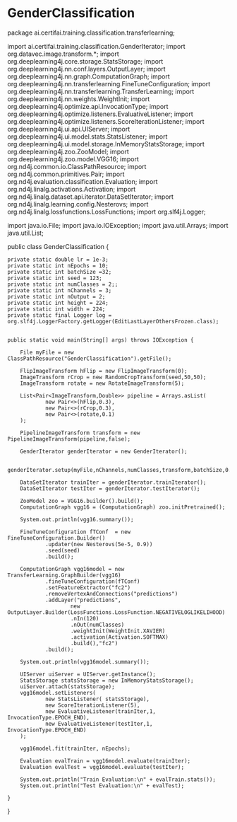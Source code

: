 # GenderClassification

package ai.certifai.training.classification.transferlearning;

import ai.certifai.training.classification.GenderIterator;
import org.datavec.image.transform.*;
import org.deeplearning4j.core.storage.StatsStorage;
import org.deeplearning4j.nn.conf.layers.OutputLayer;
import org.deeplearning4j.nn.graph.ComputationGraph;
import org.deeplearning4j.nn.transferlearning.FineTuneConfiguration;
import org.deeplearning4j.nn.transferlearning.TransferLearning;
import org.deeplearning4j.nn.weights.WeightInit;
import org.deeplearning4j.optimize.api.InvocationType;
import org.deeplearning4j.optimize.listeners.EvaluativeListener;
import org.deeplearning4j.optimize.listeners.ScoreIterationListener;
import org.deeplearning4j.ui.api.UIServer;
import org.deeplearning4j.ui.model.stats.StatsListener;
import org.deeplearning4j.ui.model.storage.InMemoryStatsStorage;
import org.deeplearning4j.zoo.ZooModel;
import org.deeplearning4j.zoo.model.VGG16;
import org.nd4j.common.io.ClassPathResource;
import org.nd4j.common.primitives.Pair;
import org.nd4j.evaluation.classification.Evaluation;
import org.nd4j.linalg.activations.Activation;
import org.nd4j.linalg.dataset.api.iterator.DataSetIterator;
import org.nd4j.linalg.learning.config.Nesterovs;
import org.nd4j.linalg.lossfunctions.LossFunctions;
import org.slf4j.Logger;

import java.io.File;
import java.io.IOException;
import java.util.Arrays;
import java.util.List;

public class GenderClassification {

    private static double lr = 1e-3;
    private static int nEpochs = 10;
    private static int batchSize =32;
    private static int seed = 123;
    private static int numClasses = 2;;
    private static int nChannels = 3;
    private static int nOutput = 2;
    private static int height = 224;
    private static int width = 224;
    private static final Logger log = org.slf4j.LoggerFactory.getLogger(EditLastLayerOthersFrozen.class);


    public static void main(String[] args) throws IOException {

        File myFile = new ClassPathResource("GenderClassification").getFile();

        FlipImageTransform hFlip = new FlipImageTransform(0);
        ImageTransform rCrop = new RandomCropTransform(seed,50,50);
        ImageTransform rotate = new RotateImageTransform(5);

        List<Pair<ImageTransform,Double>> pipeline = Arrays.asList(
                new Pair<>(hFlip,0.3),
                new Pair<>(rCrop,0.3),
                new Pair<>(rotate,0.1)
        );

        PipelineImageTransform transform = new PipelineImageTransform(pipeline,false);

        GenderIterator genderIterator = new GenderIterator();

        genderIterator.setup(myFile,nChannels,numClasses,transform,batchSize,0.7);

        DataSetIterator trainIter = genderIterator.trainIterator();
        DataSetIterator testIter = genderIterator.testIterator();

        ZooModel zoo = VGG16.builder().build();
        ComputationGraph vgg16 = (ComputationGraph) zoo.initPretrained();

        System.out.println(vgg16.summary());

        FineTuneConfiguration fTConf  = new FineTuneConfiguration.Builder()
                .updater(new Nesterovs(5e-5, 0.9))
                .seed(seed)
                .build();

        ComputationGraph vgg16model = new TransferLearning.GraphBuilder(vgg16)
                .fineTuneConfiguration(fTConf)
                .setFeatureExtractor("fc2")
                .removeVertexAndConnections("predictions")
                .addLayer("predictions",
                        new OutputLayer.Builder(LossFunctions.LossFunction.NEGATIVELOGLIKELIHOOD)
                        .nIn(120)
                        .nOut(numClasses)
                        .weightInit(WeightInit.XAVIER)
                        .activation(Activation.SOFTMAX)
                        .build(),"fc2")
                .build();

        System.out.println(vgg16model.summary());

        UIServer uiServer = UIServer.getInstance();
        StatsStorage statsStorage = new InMemoryStatsStorage();
        uiServer.attach(statsStorage);
        vgg16model.setListeners(
                new StatsListener( statsStorage),
                new ScoreIterationListener(5),
                new EvaluativeListener(trainIter,1, InvocationType.EPOCH_END),
                new EvaluativeListener(testIter,1, InvocationType.EPOCH_END)
        );

        vgg16model.fit(trainIter, nEpochs);

        Evaluation evalTrain = vgg16model.evaluate(trainIter);
        Evaluation evalTest = vgg16model.evaluate(testIter);

        System.out.println("Train Evaluation:\n" + evalTrain.stats());
        System.out.println("Test Evaluation:\n" + evalTest);

    }
}
